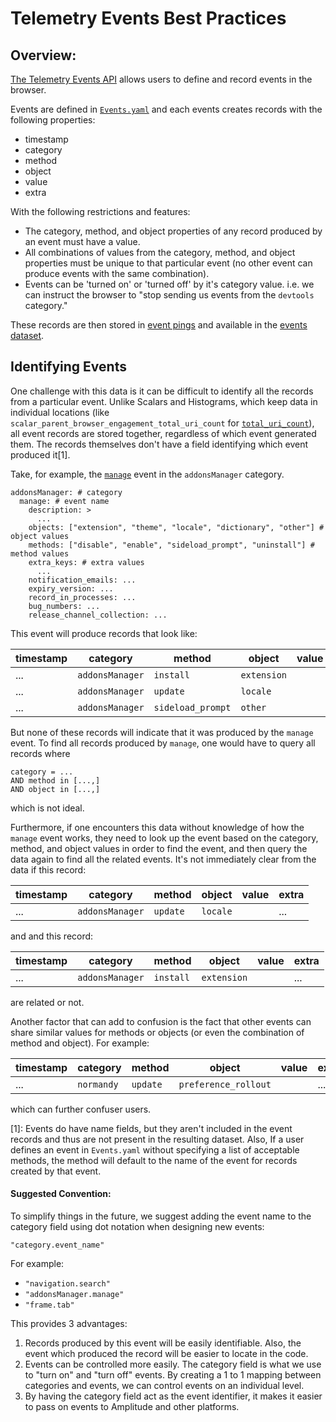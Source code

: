 # Telemetry Events Best Practices

## Overview:

[The Telemetry Events API](https://firefox-source-docs.mozilla.org/toolkit/components/telemetry/telemetry/collection/events.html) allows users to define and record events in the browser. 

Events are defined in [`Events.yaml`](https://firefox-source-docs.mozilla.org/toolkit/components/telemetry/telemetry/collection/events.html#the-yaml-definition-file) and each events creates records with the following properties:
* timestamp 
* category 
* method
* object 
* value 
* extra 

With the following restrictions and features: 
* The category, method, and object properties of any record produced by an event must have a value. 
* All combinations of values from the category, method, and object properties must be unique to that particular event (no other event can produce events with the same combination). 
* Events can be 'turned on' or 'turned off' by it's category value. i.e. we can instruct the browser to "stop sending us events from the `devtools` category."

These records are then stored in [event pings](http://gecko-docs.mozilla.org.s3.amazonaws.com/toolkit/components/telemetry/telemetry/data/event-ping.html) and available in the [events dataset](https://docs.telemetry.mozilla.org/datasets/batch_view/events/reference.html). 

## Identifying Events

One challenge with this data is it can be difficult to identify all the records from a particular event. Unlike Scalars and Histograms, which keep data in individual locations (like `scalar_parent_browser_engagement_total_uri_count` for [`total_uri_count`](https://dxr.mozilla.org/mozilla-central/source/toolkit/components/telemetry/Scalars.yaml#99)), all event records are stored together, regardless of which event generated them. The records themselves don't have a field identifying which event produced it[1].

Take, for example, the [`manage`](https://dxr.mozilla.org/mozilla-central/source/toolkit/components/telemetry/Events.yaml#105)
 event in the `addonsManager` category. 

```
addonsManager: # category
  manage: # event name
    description: >
      ...
    objects: ["extension", "theme", "locale", "dictionary", "other"] # object values
    methods: ["disable", "enable", "sideload_prompt", "uninstall"] # method values
    extra_keys: # extra values
      ...
    notification_emails: ...
    expiry_version: ...
    record_in_processes: ...
    bug_numbers: ...
    release_channel_collection: ...
```
This event will produce records that look like: 

|timestamp| category | method  | object  | value | extra | 
|-| -------- |---------| --------|-------|-------|
|...|`addonsManager`|`install`|`extension`|        |...|
|...|`addonsManager`|`update`|`locale`|        |...|
|...|`addonsManager`|`sideload_prompt`|`other`|       |...|

But none of these records will indicate that it was produced by the `manage` event. To find all records produced by `manage`, one would have to query all records where 
```
category = ...
AND method in [...,]
AND object in [...,]
```
which is not ideal. 

Furthermore, if one encounters this data without knowledge of how the `manage` event works, they need to look up the event based on the category, method, and object values in order to find the event, and then query the data again to find all the related events. It's not immediately clear from the data if this record: 

|timestamp| category | method  | object  | value | extra | 
|-| -------- |---------| --------|-------|-------|
|...|`addonsManager`|`update`|`locale`|        |...|

and and this record: 

|timestamp| category | method  | object  | value | extra | 
|-| -------- |---------| --------|-------|-------|
|...|`addonsManager`|`install`|`extension`|        |...|

are related or not. 

Another factor that can add to confusion is the fact that other events can share similar values for methods or objects (or even the combination of method and object). For example:

|timestamp| category | method  | object  | value | extra | 
|-| -------- |---------| --------|-------|-------|
|...|`normandy`|`update`|`preference_rollout`|        |...|

which can further confuser users. 

[1]: Events do have name fields, but they aren't included in the event records and thus are not present in the resulting dataset. Also, If a user defines an event in `Events.yaml` without specifying a list of acceptable methods, the method will default to the name of the event for records created by that event. 

#### Suggested Convention: 

To simplify things in the future, we suggest adding the event name to the category field using dot notation when designing new events: 

```
"category.event_name"
```

For example: 
* ```"navigation.search"```
* ```"addonsManager.manage"```
* ```"frame.tab"```


This provides 3 advantages: 
1. Records produced by this event will be easily identifiable. Also, the event which produced the record will be easier to locate in the code. 
2. Events can be controlled more easily. The category field is what we use to "turn on" and "turn off" events. By creating a 1 to 1 mapping between categories and events, we can control events on an individual level. 
3. By having the category field act as the event identifier, it makes it easier to pass on events to Amplitude and other platforms. 

